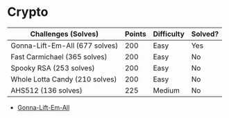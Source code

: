 # Crypto

Challenges (Solves) 			| Points	| Difficulty | Solved?
--------------------------------|-----------|------------|----------
Gonna-Lift-Em-All (677 solves)	| 200		| Easy		 | Yes
Fast Carmichael (365 solves)	| 200		| Easy		 | No
Spooky RSA (253 solves)			| 200		| Easy		 | No
Whole Lotta Candy (210 solves)	| 200		| Easy		 | No
AHS512 (136 solves)			    | 225	    | Medium	 | No

- [Gonna-Lift-Em-All](https://github.com/siunam321/CTF-Writeups/blob/main/HackTheBoo/Crypto/Gonna-Lift-Em-All/README.md)